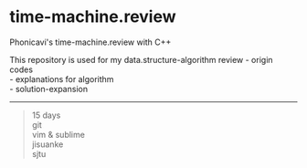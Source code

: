 # time-machine.review
Phonicavi's time-machine.review with C++

This repository is used for my data.structure-algorithm review
	- origin codes  
	- explanations for algorithm  
	- solution-expansion  

---

> 15 days  
> git  
> vim & sublime  
> jisuanke  
> sjtu  

